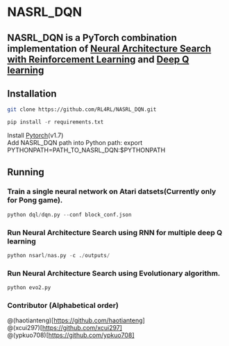 # NASRL_DQN
## NASRL_DQN is a PyTorch combination implementation of [Neural Architecture Search with Reinforcement Learning](https://arxiv.org/pdf/1611.01578.pdf) and [Deep Q learning](https://www.nature.com/articles/nature14236)

## Installation
```bash
git clone https://github.com/RL4RL/NASRL_DQN.git  
```
```python
pip install -r requirements.txt
```
Install [Pytorch](https://pytorch.org/)(v1.7)  
Add NASRL_DQN path into Python path: export PYTHONPATH=PATH_TO_NASRL_DQN:$PYTHONPATH  

## Running
### Train a single neural network on Atari datsets(Currently only for Pong game).
```python
python dql/dqn.py --conf block_conf.json
```

### Run Neural Architecture Search using RNN for multiple deep Q learning

```python
python nsarl/nas.py -c ./outputs/
```
### Run Neural Architecture Search using Evolutionary algorithm.
```python
python evo2.py
```
### Contributor (Alphabetical order)  
@(haotianteng)[https://github.com/haotianteng]  
@(xcui297)[https://github.com/xcui297]  
@(ypkuo708)[https://github.com/ypkuo708]  
